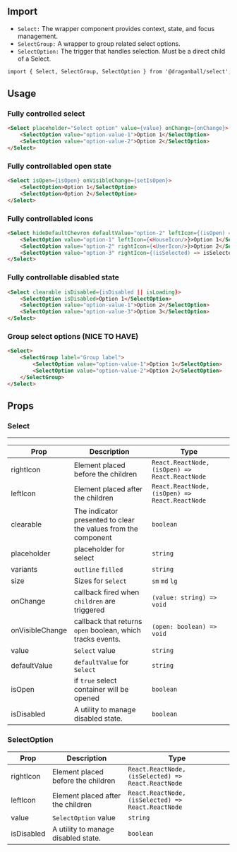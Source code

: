 ## Import

- `Select:` The wrapper component provides context, state, and focus management.
- `SelectGroup:` A wrapper to group related select options.
- `SelectOption:` The trigger that handles selection. Must be a direct child of a Select.

```html
import { Select, SelectGroup, SelectOption } from '@dragonball/select';
```

## Usage

### Fully controlled select
```html
<Select placeholder="Select option" value={value} onChange={onChange}>
    <SelectOption value="option-value-1">Option 1</SelectOption>
    <SelectOption value="option-value-2">Option 2</SelectOption>
</Select>
```

### Fully controllabled open state
```html
<Select isOpen={isOpen} onVisibleChange={setIsOpen}>
    <SelectOption>Option 1</SelectOption>
    <SelectOption>Option 2</SelectOption>
</Select>
```

### Fully controllabled icons
```html
<Select hideDefaultChevron defaultValue="option-2" leftIcon={(isOpen) => isOpen ? <UpChevronIcon /> : <UpChavronIcon />}>
    <SelectOption value="option-1" leftIcon={<HouseIcon/>}>Option 1</SelectOption>
    <SelectOption value="option-2" rightIcon={<UserIcon/>}>Option 2</SelectOption>
    <SelectOption value="option-3" rightIcon={(isSelected) => isSelected ? <UserIcon/> : <HouseIcon/>}>Option 3</SelectOption>
</Select>
```

### Fully controllable disabled state
```html
<Select clearable isDisabled={isDisabled || isLoading}>
    <SelectOption isDisabled>Option 1</SelectOption>
    <SelectOption value="option-value-1">Option 2</SelectOption>
    <SelectOption value="option-value-3">Option 3</SelectOption>
</Select>
```

### Group select options (NICE TO HAVE)
```html
<Select>
    <SelectGroup label="Group label">
        <SelectOption value="option-value-1">Option 1</SelectOption>
        <SelectOption value="option-value-2">Option 2</SelectOption>
    </SelectGroup>
</Select>
```

## Props

### Select

---
| Prop            | Description                                                    | Type                                           |
|-----------------|----------------------------------------------------------------|------------------------------------------------|
| rightIcon       | Element placed before the children                             | `React.ReactNode, (isOpen) => React.ReactNode` |
| leftIcon        | Element placed after the children                              | `React.ReactNode, (isOpen) => React.ReactNode` |
| clearable       | The indicator presented to clear the values from the component | `boolean`                                      |
| placeholder     | placeholder for select                                         | `string `                                      |
| variants        | `outline` `filled`                                             | `string`                                       |
| size            | Sizes for `Select`                                             | `sm` `md` `lg`                                 |
| onChange        | callback fired when `children` are triggered                   | `(value: string) => void`                      |
| onVisibleChange | callback that returns `open` boolean, which tracks events.     | `(open: boolean) => void`                      |
| value           | `Select` value                                                 | `string`                                       |
| defaultValue    | `defaultValue` for `Select`                                    | `string`                                       |
| isOpen          | if `true` select container will be opened                      | `boolean`                                      |
| isDisabled      | 	A utility to manage disabled state.                           | `boolean`                                      |

### SelectOption

| Prop       | Description                          | Type                                               |
|------------|--------------------------------------|----------------------------------------------------|
| rightIcon  | Element placed before the children   | `React.ReactNode, (isSelected) => React.ReactNode` |
| leftIcon   | Element placed after the children    | `React.ReactNode, (isSelected) => React.ReactNode` |
| value      | `SelectOption` value                 | `string`                                           |
| isDisabled | 	A utility to manage disabled state. | `boolean`                                          |